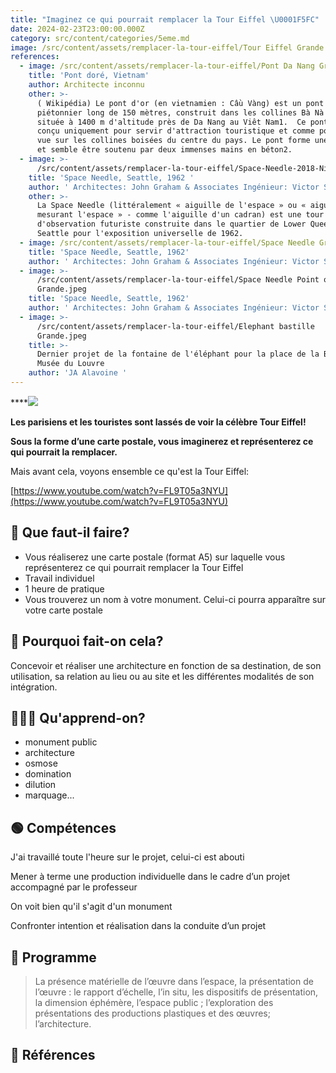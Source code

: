 ```yaml
---
title: "Imaginez ce qui pourrait remplacer la Tour Eiffel \U0001F5FC"
date: 2024-02-23T23:00:00.000Z
category: src/content/categories/5eme.md
image: /src/content/assets/remplacer-la-tour-eiffel/Tour Eiffel Grande.jpeg
references:
  - image: /src/content/assets/remplacer-la-tour-eiffel/Pont Da Nang Grande.jpeg
    title: 'Pont doré, Vietnam'
    author: Architecte inconnu
    other: >-
      ( Wikipédia) Le pont d'or (en vietnamien : Cầu Vàng) est un pont
      piétonnier long de 150 mètres, construit dans les collines Bà Nà (en),
      située à 1400 m d'altitude près de Da Nang au Viêt Nam1.  Ce pont a été
      conçu uniquement pour servir d'attraction touristique et comme point de
      vue sur les collines boisées du centre du pays. Le pont forme une boucle,
      et semble être soutenu par deux immenses mains en béton2.
  - image: >-
      /src/content/assets/remplacer-la-tour-eiffel/Space-Needle-2018-Nic-Lehoux-Seattle-01 Grande.jpeg
    title: 'Space Needle, Seattle, 1962 '
    author: ' Architectes: John Graham & Associates Ingénieur: Victor Steinbrueck'
    other: >-
      La Space Needle (littéralement « aiguille de l'espace » ou « aiguille
      mesurant l'espace » - comme l'aiguille d'un cadran) est une tour
      d'observation futuriste construite dans le quartier de Lower Queen Anne à
      Seattle pour l'exposition universelle de 1962.
  - image: /src/content/assets/remplacer-la-tour-eiffel/Space Needle Grande.jpeg
    title: 'Space Needle, Seattle, 1962'
    author: ' Architectes: John Graham & Associates Ingénieur: Victor Steinbrueck'
  - image: >-
      /src/content/assets/remplacer-la-tour-eiffel/Space Needle Point of view
      Grande.jpeg
    title: 'Space Needle, Seattle, 1962'
    author: ' Architectes: John Graham & Associates Ingénieur: Victor Steinbrueck'
  - image: >-
      /src/content/assets/remplacer-la-tour-eiffel/Elephant bastille
      Grande.jpeg
    title: >-
      Dernier projet de la fontaine de l'éléphant pour la place de la Bastille,
      Musée du Louvre
    author: 'JA Alavoine '
---
```


\*\*\*\*![](/src/content/assets/61.gif)

**Les parisiens et les touristes sont lassés de voir la célèbre Tour Eiffel!**

**Sous la forme d’une carte postale, vous imaginerez et représenterez ce qui pourrait la remplacer.**

Mais avant cela, voyons ensemble ce qu'est la Tour Eiffel:

[https://www.youtube.com/watch?v=FL9T05a3NYU](https://www.youtube.com/watch?v=FL9T05a3NYU)

## 🔎 Que faut-il faire?

- Vous réaliserez une carte postale (format A5) sur laquelle vous représenterez ce qui pourrait remplacer la Tour Eiffel
- Travail individuel
- 1 heure de pratique
- Vous trouverez un nom à votre monument. Celui-ci pourra apparaître sur votre carte postale

## 🧐 Pourquoi fait-on cela?

Concevoir et réaliser une architecture en fonction de sa destination, de son utilisation, sa relation au lieu ou au site et les différentes modalités de son intégration.

## 👩🏼‍🏫 Qu'apprend-on?

- monument public
- architecture
- osmose
- domination
- dilution
- marquage...

## 🟢 Compétences

J'ai travaillé toute l'heure sur le projet, celui-ci est abouti

Mener à terme une production individuelle dans le cadre d’un projet accompagné par le professeur

On voit bien qu'il s'agit d'un monument

Confronter intention et réalisation dans la conduite d’un projet

## 📘 Programme

> La présence matérielle de l’œuvre dans l’espace, la présentation de l’œuvre : le rapport d’échelle, l’in situ, les dispositifs de présentation, la dimension éphémère, l’espace public ; l’exploration des présentations des productions plastiques et des œuvres; l’architecture.

## 👀 Références
